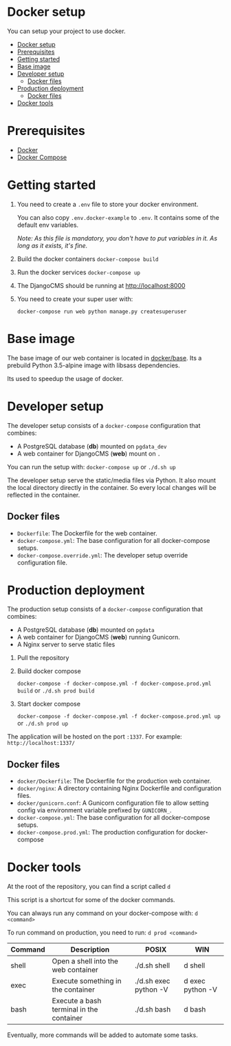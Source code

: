 # Docker setup

You can setup your project to use docker.

- [Docker setup](#docker-setup)
- [Prerequisites](#prerequisites)
- [Getting started](#getting-started)
- [Base image](#base-image)
- [Developer setup](#developer-setup)
  - [Docker files](#docker-files)
- [Production deployment](#production-deployment)
  - [Docker files](#docker-files-1)
- [Docker tools](#docker-tools)


# Prerequisites

- [Docker](https://www.docker.com/)
- [Docker Compose](https://docs.docker.com/compose/)

# Getting started

1. You need to create a `.env` file to store your docker environment.
    
    You can also copy `.env.docker-example` to `.env`. It contains some of the default env variables.
    
    *Note: As this file is mandatory, you don't have to put variables in it. As long as it exists, it's fine.*
2. Build the docker containers `docker-compose build`
3. Run the docker services `docker-compose up`
4. The DjangoCMS should be running at [http://localhost:8000](localhost:8000)
5. You need to create your super user with:

    `docker-compose run web python manage.py createsuperuser`
   
# Base image

The base image of our web container is located in [docker/base](docker/base).
Its a prebuild Python 3.5-alpine image with libsass dependencies.

Its used to speedup the usage of docker.
 
# Developer setup

The developer setup consists of a `docker-compose` configuration that combines:

- A PostgreSQL database (**db**) mounted on `pgdata_dev`
- A web container for DjangoCMS (**web**) mount on `.`

You can run the setup with: `docker-compose up` or `./d.sh up`

The developer setup serve the static/media files via Python. It also mount the 
local directory directly in the container. So every local changes will be reflected in the container.

## Docker files

- `Dockerfile`: The Dockerfile for the web container.
- `docker-compose.yml`: The base configuration for all docker-compose setups.
- `docker-compose.override.yml`: The developer setup override configuration file.


# Production deployment

The production setup consists of a `docker-compose` configuration that combines:

- A PostgreSQL database (**db**) mounted on `pgdata`
- A web container for DjangoCMS (**web**) running Gunicorn.
- A Nginx server to serve static files


1. Pull the repository
2. Build docker compose 
    
    `docker-compose -f docker-compose.yml -f docker-compose.prod.yml build` or `./d.sh prod build`
3. Start docker compose 

    `docker-compose -f docker-compose.yml -f docker-compose.prod.yml up` or `./d.sh prod up`

The application will be hosted on the port `:1337`. For example: `http://localhost:1337/`

## Docker files

- `docker/Dockerfile`: The Dockerfile for the production web container.
- `docker/nginx`: A directory containing Nginx Dockerfile and configuration files.
- `docker/gunicorn.conf`: A Gunicorn configuration file to allow setting config 
via environment variable prefixed by `GUNICORN_`.
- `docker-compose.yml`: The base configuration for all docker-compose setups.
- `docker-compose.prod.yml`: The production configuration for docker-compose

    
# Docker tools

At the root of the repository, you can find a script called `d` 

This script is a shortcut for some of the docker commands.

You can always run any command on your docker-compose with: `d <command>`

To run command on production, you need to run: `d prod <command>`

| Command | Description                         | POSIX              | WIN              |
|---------|-------------------------------------|--------------------|------------------|
| shell   | Open a shell into the web container | ./d.sh shell          | d shell          |
| exec    | Execute something in the container  | ./d.sh exec python -V | d exec python -V |
| bash    | Execute a bash terminal in the container | ./d.sh bash | d bash | 
Eventually, more commands will be added to automate some tasks.
    